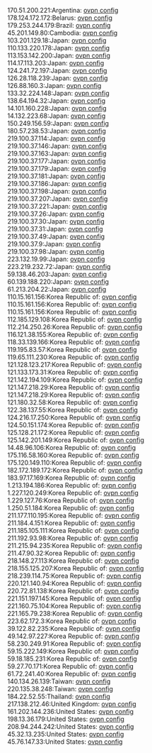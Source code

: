 170.51.200.221:Argentina: [ovpn config](vpn/170_51_200_221.ovpn)  
178.124.172.172:Belarus: [ovpn config](vpn/178_124_172_172.ovpn)  
179.253.244.179:Brazil: [ovpn config](vpn/179_253_244_179.ovpn)  
45.201.149.80:Cambodia: [ovpn config](vpn/45_201_149_80.ovpn)  
103.201.129.18:Japan: [ovpn config](vpn/103_201_129_18.ovpn)  
110.133.220.178:Japan: [ovpn config](vpn/110_133_220_178.ovpn)  
113.153.142.200:Japan: [ovpn config](vpn/113_153_142_200.ovpn)  
114.17.113.203:Japan: [ovpn config](vpn/114_17_113_203.ovpn)  
124.241.72.197:Japan: [ovpn config](vpn/124_241_72_197.ovpn)  
126.28.118.239:Japan: [ovpn config](vpn/126_28_118_239.ovpn)  
126.88.160.3:Japan: [ovpn config](vpn/126_88_160_3.ovpn)  
133.32.224.148:Japan: [ovpn config](vpn/133_32_224_148.ovpn)  
138.64.194.32:Japan: [ovpn config](vpn/138_64_194_32.ovpn)  
14.101.160.228:Japan: [ovpn config](vpn/14_101_160_228.ovpn)  
14.132.223.68:Japan: [ovpn config](vpn/14_132_223_68.ovpn)  
150.249.156.59:Japan: [ovpn config](vpn/150_249_156_59.ovpn)  
180.57.238.53:Japan: [ovpn config](vpn/180_57_238_53.ovpn)  
219.100.37.114:Japan: [ovpn config](vpn/219_100_37_114.ovpn)  
219.100.37.146:Japan: [ovpn config](vpn/219_100_37_146.ovpn)  
219.100.37.163:Japan: [ovpn config](vpn/219_100_37_163.ovpn)  
219.100.37.177:Japan: [ovpn config](vpn/219_100_37_177.ovpn)  
219.100.37.179:Japan: [ovpn config](vpn/219_100_37_179.ovpn)  
219.100.37.181:Japan: [ovpn config](vpn/219_100_37_181.ovpn)  
219.100.37.186:Japan: [ovpn config](vpn/219_100_37_186.ovpn)  
219.100.37.198:Japan: [ovpn config](vpn/219_100_37_198.ovpn)  
219.100.37.207:Japan: [ovpn config](vpn/219_100_37_207.ovpn)  
219.100.37.221:Japan: [ovpn config](vpn/219_100_37_221.ovpn)  
219.100.37.26:Japan: [ovpn config](vpn/219_100_37_26.ovpn)  
219.100.37.30:Japan: [ovpn config](vpn/219_100_37_30.ovpn)  
219.100.37.31:Japan: [ovpn config](vpn/219_100_37_31.ovpn)  
219.100.37.49:Japan: [ovpn config](vpn/219_100_37_49.ovpn)  
219.100.37.9:Japan: [ovpn config](vpn/219_100_37_9.ovpn)  
219.100.37.98:Japan: [ovpn config](vpn/219_100_37_98.ovpn)  
223.132.19.99:Japan: [ovpn config](vpn/223_132_19_99.ovpn)  
223.219.232.72:Japan: [ovpn config](vpn/223_219_232_72.ovpn)  
59.138.46.203:Japan: [ovpn config](vpn/59_138_46_203.ovpn)  
60.139.188.220:Japan: [ovpn config](vpn/60_139_188_220.ovpn)  
61.213.204.22:Japan: [ovpn config](vpn/61_213_204_22.ovpn)  
110.15.161.156:Korea Republic of: [ovpn config](vpn/110_15_161_156.ovpn)  
110.15.161.156:Korea Republic of: [ovpn config](vpn/110_15_161_156.ovpn)  
110.15.161.156:Korea Republic of: [ovpn config](vpn/110_15_161_156.ovpn)  
112.185.129.108:Korea Republic of: [ovpn config](vpn/112_185_129_108.ovpn)  
112.214.250.26:Korea Republic of: [ovpn config](vpn/112_214_250_26.ovpn)  
116.121.38.155:Korea Republic of: [ovpn config](vpn/116_121_38_155.ovpn)  
118.33.139.166:Korea Republic of: [ovpn config](vpn/118_33_139_166.ovpn)  
119.195.83.57:Korea Republic of: [ovpn config](vpn/119_195_83_57.ovpn)  
119.65.111.230:Korea Republic of: [ovpn config](vpn/119_65_111_230.ovpn)  
121.128.123.217:Korea Republic of: [ovpn config](vpn/121_128_123_217.ovpn)  
121.133.173.31:Korea Republic of: [ovpn config](vpn/121_133_173_31.ovpn)  
121.142.194.109:Korea Republic of: [ovpn config](vpn/121_142_194_109.ovpn)  
121.147.218.29:Korea Republic of: [ovpn config](vpn/121_147_218_29.ovpn)  
121.147.218.29:Korea Republic of: [ovpn config](vpn/121_147_218_29.ovpn)  
121.180.32.58:Korea Republic of: [ovpn config](vpn/121_180_32_58.ovpn)  
122.38.137.55:Korea Republic of: [ovpn config](vpn/122_38_137_55.ovpn)  
124.216.17.250:Korea Republic of: [ovpn config](vpn/124_216_17_250.ovpn)  
124.50.151.174:Korea Republic of: [ovpn config](vpn/124_50_151_174.ovpn)  
125.128.21.172:Korea Republic of: [ovpn config](vpn/125_128_21_172.ovpn)  
125.142.201.149:Korea Republic of: [ovpn config](vpn/125_142_201_149.ovpn)  
14.48.96.106:Korea Republic of: [ovpn config](vpn/14_48_96_106.ovpn)  
175.116.58.160:Korea Republic of: [ovpn config](vpn/175_116_58_160.ovpn)  
175.120.149.110:Korea Republic of: [ovpn config](vpn/175_120_149_110.ovpn)  
182.172.189.172:Korea Republic of: [ovpn config](vpn/182_172_189_172.ovpn)  
183.97.17.169:Korea Republic of: [ovpn config](vpn/183_97_17_169.ovpn)  
1.213.194.186:Korea Republic of: [ovpn config](vpn/1_213_194_186.ovpn)  
1.227.120.249:Korea Republic of: [ovpn config](vpn/1_227_120_249.ovpn)  
1.229.127.76:Korea Republic of: [ovpn config](vpn/1_229_127_76.ovpn)  
1.250.51.184:Korea Republic of: [ovpn config](vpn/1_250_51_184.ovpn)  
211.177.110.195:Korea Republic of: [ovpn config](vpn/211_177_110_195.ovpn)  
211.184.4.151:Korea Republic of: [ovpn config](vpn/211_184_4_151.ovpn)  
211.185.105.111:Korea Republic of: [ovpn config](vpn/211_185_105_111.ovpn)  
211.192.93.98:Korea Republic of: [ovpn config](vpn/211_192_93_98.ovpn)  
211.215.94.235:Korea Republic of: [ovpn config](vpn/211_215_94_235.ovpn)  
211.47.90.32:Korea Republic of: [ovpn config](vpn/211_47_90_32.ovpn)  
218.148.27.113:Korea Republic of: [ovpn config](vpn/218_148_27_113.ovpn)  
218.155.125.207:Korea Republic of: [ovpn config](vpn/218_155_125_207.ovpn)  
218.239.114.75:Korea Republic of: [ovpn config](vpn/218_239_114_75.ovpn)  
220.121.140.94:Korea Republic of: [ovpn config](vpn/220_121_140_94.ovpn)  
220.72.81.138:Korea Republic of: [ovpn config](vpn/220_72_81_138.ovpn)  
221.151.197.145:Korea Republic of: [ovpn config](vpn/221_151_197_145.ovpn)  
221.160.75.104:Korea Republic of: [ovpn config](vpn/221_160_75_104.ovpn)  
221.165.79.238:Korea Republic of: [ovpn config](vpn/221_165_79_238.ovpn)  
223.62.172.3:Korea Republic of: [ovpn config](vpn/223_62_172_3.ovpn)  
39.122.82.235:Korea Republic of: [ovpn config](vpn/39_122_82_235.ovpn)  
49.142.97.227:Korea Republic of: [ovpn config](vpn/49_142_97_227.ovpn)  
58.230.249.91:Korea Republic of: [ovpn config](vpn/58_230_249_91.ovpn)  
59.15.222.149:Korea Republic of: [ovpn config](vpn/59_15_222_149.ovpn)  
59.18.185.231:Korea Republic of: [ovpn config](vpn/59_18_185_231.ovpn)  
59.27.70.171:Korea Republic of: [ovpn config](vpn/59_27_70_171.ovpn)  
61.72.241.40:Korea Republic of: [ovpn config](vpn/61_72_241_40.ovpn)  
140.134.26.139:Taiwan: [ovpn config](vpn/140_134_26_139.ovpn)  
220.135.38.248:Taiwan: [ovpn config](vpn/220_135_38_248.ovpn)  
184.22.52.55:Thailand: [ovpn config](vpn/184_22_52_55.ovpn)  
217.138.212.46:United Kingdom: [ovpn config](vpn/217_138_212_46.ovpn)  
161.202.144.236:United States: [ovpn config](vpn/161_202_144_236.ovpn)  
198.13.36.179:United States: [ovpn config](vpn/198_13_36_179.ovpn)  
208.94.244.242:United States: [ovpn config](vpn/208_94_244_242.ovpn)  
45.32.13.235:United States: [ovpn config](vpn/45_32_13_235.ovpn)  
45.76.147.33:United States: [ovpn config](vpn/45_76_147_33.ovpn)  
